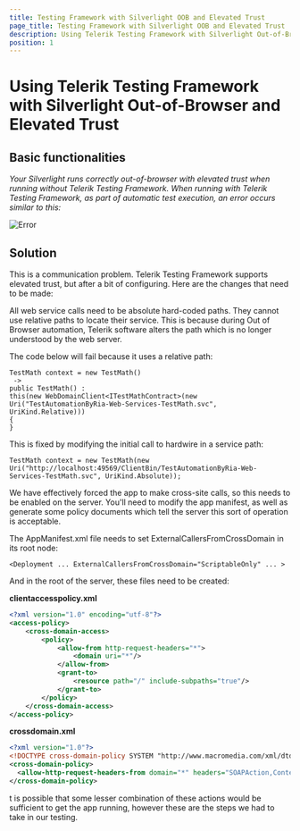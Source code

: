 ```yaml
---
title: Testing Framework with Silverlight OOB and Elevated Trust
page_title: Testing Framework with Silverlight OOB and Elevated Trust
description: Using Telerik Testing Framework with Silverlight Out-of-Browser and Elevated Trust. Your Silverlight runs correctly out-of-browser with elevated trust when running without Telerik Testing Framework. When running with Telerik Testing Framework, as part of automatic test execution, an error occurs similar to this - An error has occurred in the script on this page. 
position: 1
---
```

# Using Telerik Testing Framework with Silverlight Out-of-Browser and Elevated Trust

## Basic functionalities

*Your Silverlight runs correctly out-of-browser with elevated trust when running without Telerik Testing Framework. When running with Telerik Testing Framework, as part of automatic test execution, an error occurs similar to this:*

![Error][1]

## Solution

This is a communication problem. Telerik Testing Framework supports elevated trust, but after a bit of configuring. Here are the changes that need to be made:
 
All web service calls need to be absolute hard-coded paths. They cannot use relative paths to locate their service. This is because during Out of Browser automation, Telerik software alters the path which is no longer understood by the web server.
 
The code below will fail because it uses a relative path:

```
TestMath context = new TestMath()
 ->
public TestMath() : 
this(new WebDomainClient<ITestMathContract>(new Uri("TestAutomationByRia-Web-Services-TestMath.svc", UriKind.Relative)))
{
}
```

This is fixed by modifying the initial call to hardwire in a service path:

```
TestMath context = new TestMath(new Uri("http://localhost:49569/ClientBin/TestAutomationByRia-Web-Services-TestMath.svc", UriKind.Absolute));
```


We have effectively forced the app to make cross-site calls, so this needs to be enabled on the server. You'll need to modify the app manifest, as well as generate some policy documents which tell the server this sort of operation is acceptable.
 
The AppManifest.xml file needs to set ExternalCallersFromCrossDomain in its root node:

```
<Deployment ... ExternalCallersFromCrossDomain="ScriptableOnly" ... >
```

And in the root of the server, these files need to be created:

**clientaccesspolicy.xml**

```XML
<?xml version="1.0" encoding="utf-8"?>
<access-policy>
    <cross-domain-access>
        <policy>
            <allow-from http-request-headers="*">
                <domain uri="*"/>
            </allow-from>
            <grant-to>
                <resource path="/" include-subpaths="true"/>
            </grant-to>
        </policy>
    </cross-domain-access>
</access-policy>
```

**crossdomain.xml**

```XML
<?xml version="1.0"?>
<!DOCTYPE cross-domain-policy SYSTEM "http://www.macromedia.com/xml/dtds/cross-domain-policy.dtd">
<cross-domain-policy>
  <allow-http-request-headers-from domain="*" headers="SOAPAction,Content-Type"/>
</cross-domain-policy>
```

t is possible that some lesser combination of these actions would be sufficient to get the app running, however these are the steps we had to take in our testing.

[1]: /img/knowledge-base/silverlight-kb/testing-framework-with-silverlight-oob-and-elevated-trust/fig1.png



